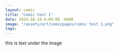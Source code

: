 ```yaml
---
layout: comic
title: "comic test 1"
date: 2024-10-19 6:09:00 -0400
image: "/assets/art/comicpages/comic test 1.png"
tags: 
---
```


this is text under the image